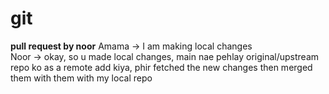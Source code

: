 # git
**pull request by noor**
Amama -> I am making local changes   
Noor -> okay, so u made local changes, main nae pehlay original/upstream repo ko as a remote add kiya, phir fetched the new changes then merged them with them with my local repo